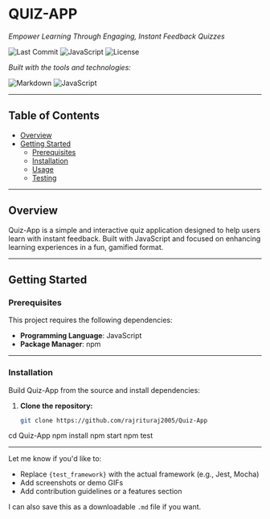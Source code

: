 # QUIZ-APP

*Empower Learning Through Engaging, Instant Feedback Quizzes*

![Last Commit](https://img.shields.io/github/last-commit/rajrituraj2005/Quiz-App)
![JavaScript](https://img.shields.io/badge/javascript-42.3%25-yellow)
![License](https://img.shields.io/github/license/rajrituraj2005/Quiz-App)

_Built with the tools and technologies:_

![Markdown](https://img.shields.io/badge/Markdown-black)
![JavaScript](https://img.shields.io/badge/JavaScript-yellow)

---

## Table of Contents

- [Overview](#overview)
- [Getting Started](#getting-started)
  - [Prerequisites](#prerequisites)
  - [Installation](#installation)
  - [Usage](#usage)
  - [Testing](#testing)

---

## Overview

Quiz-App is a simple and interactive quiz application designed to help users learn with instant feedback. Built with JavaScript and focused on enhancing learning experiences in a fun, gamified format.

---

## Getting Started

### Prerequisites

This project requires the following dependencies:

- **Programming Language**: JavaScript
- **Package Manager**: npm

---

### Installation

Build Quiz-App from the source and install dependencies:

1. **Clone the repository:**

   ```bash
   git clone https://github.com/rajrituraj2005/Quiz-App
cd Quiz-App
npm install
npm start
npm test


---

Let me know if you'd like to:
- Replace `{test_framework}` with the actual framework (e.g., Jest, Mocha)
- Add screenshots or demo GIFs
- Add contribution guidelines or a features section

I can also save this as a downloadable `.md` file if you want.
